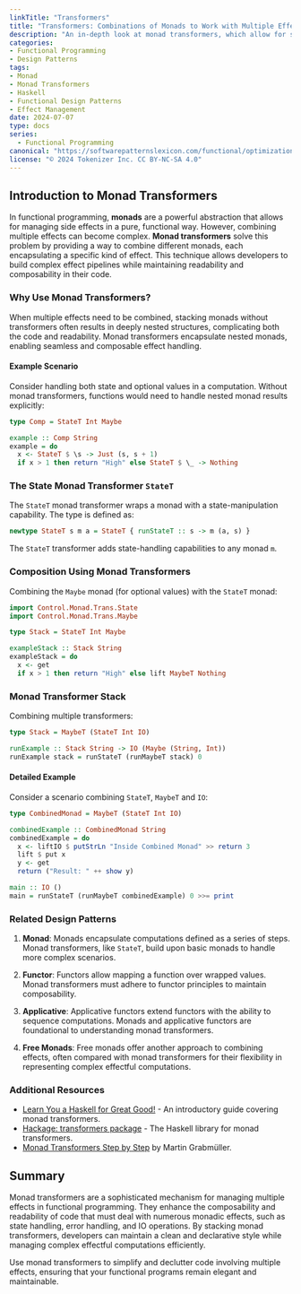 ```yaml
---
linkTitle: "Transformers"
title: "Transformers: Combinations of Monads to Work with Multiple Effects"
description: "An in-depth look at monad transformers, which allow for seamless combination of multiple monads to handle complex effect management in functional programming."
categories:
- Functional Programming
- Design Patterns
tags:
- Monad
- Monad Transformers
- Haskell
- Functional Design Patterns
- Effect Management
date: 2024-07-07
type: docs
series:
  - Functional Programming
canonical: "https://softwarepatternslexicon.com/functional/optimizations/transformers-and-transducers/transformers"
license: "© 2024 Tokenizer Inc. CC BY-NC-SA 4.0"
---
```


## Introduction to Monad Transformers

In functional programming, **monads** are a powerful abstraction that allows for managing side effects in a pure, functional way. However, combining multiple effects can become complex. **Monad transformers** solve this problem by providing a way to combine different monads, each encapsulating a specific kind of effect. This technique allows developers to build complex effect pipelines while maintaining readability and composability in their code.

### Why Use Monad Transformers?

When multiple effects need to be combined, stacking monads without transformers often results in deeply nested structures, complicating both the code and readability. Monad transformers encapsulate nested monads, enabling seamless and composable effect handling.

#### Example Scenario

Consider handling both state and optional values in a computation. Without monad transformers, functions would need to handle nested monad results explicitly:
```haskell
type Comp = StateT Int Maybe

example :: Comp String
example = do
  x <- StateT $ \s -> Just (s, s + 1)
  if x > 1 then return "High" else StateT $ \_ -> Nothing
```

### The State Monad Transformer `StateT`

The `StateT` monad transformer wraps a monad with a state-manipulation capability. The type is defined as:
```haskell
newtype StateT s m a = StateT { runStateT :: s -> m (a, s) }
```
The `StateT` transformer adds state-handling capabilities to any monad `m`.

### Composition Using Monad Transformers

Combining the `Maybe` monad (for optional values) with the `StateT` monad:
```haskell
import Control.Monad.Trans.State
import Control.Monad.Trans.Maybe

type Stack = StateT Int Maybe

exampleStack :: Stack String
exampleStack = do
  x <- get
  if x > 1 then return "High" else lift MaybeT Nothing
```

### Monad Transformer Stack

Combining multiple transformers:
```haskell
type Stack = MaybeT (StateT Int IO)

runExample :: Stack String -> IO (Maybe (String, Int))
runExample stack = runStateT (runMaybeT stack) 0
```

#### Detailed Example

Consider a scenario combining `StateT`, `MaybeT` and `IO`:
```haskell
type CombinedMonad = MaybeT (StateT Int IO)

combinedExample :: CombinedMonad String
combinedExample = do
  x <- liftIO $ putStrLn "Inside Combined Monad" >> return 3
  lift $ put x
  y <- get
  return ("Result: " ++ show y)

main :: IO ()
main = runStateT (runMaybeT combinedExample) 0 >>= print
```

### Related Design Patterns

1. **Monad**:
    Monads encapsulate computations defined as a series of steps. Monad transformers, like `StateT`, build upon basic monads to handle more complex scenarios.

2. **Functor**:
    Functors allow mapping a function over wrapped values. Monad transformers must adhere to functor principles to maintain composability.

3. **Applicative**:
    Applicative functors extend functors with the ability to sequence computations. Monads and applicative functors are foundational to understanding monad transformers.

4. **Free Monads**:
    Free monads offer another approach to combining effects, often compared with monad transformers for their flexibility in representing complex effectful computations.

### Additional Resources

- [Learn You a Haskell for Great Good!](http://learnyouahaskell.com/for-a-few-monads-more#state) - An introductory guide covering monad transformers.
- [Hackage: transformers package](https://hackage.haskell.org/package/transformers) - The Haskell library for monad transformers.
- [Monad Transformers Step by Step](https://www.microsoft.com/en-us/research/wp-content/uploads/2016/07/monad-transformers-step-by-step.pdf) by Martin Grabmüller.

## Summary

Monad transformers are a sophisticated mechanism for managing multiple effects in functional programming. They enhance the composability and readability of code that must deal with numerous monadic effects, such as state handling, error handling, and IO operations. By stacking monad transformers, developers can maintain a clean and declarative style while managing complex effectful computations efficiently.

Use monad transformers to simplify and declutter code involving multiple effects, ensuring that your functional programs remain elegant and maintainable.
